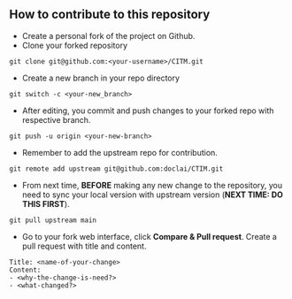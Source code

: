 ## How to contribute to this repository

- Create a personal fork of the project on Github.
- Clone your forked repository

```
git clone git@github.com:<your-username>/CITM.git
```
- Create a new branch in your repo directory
```
git switch -c <your-new_branch>
```

- After editing, you commit and push changes to your forked repo with respective branch.

```
git push -u origin <your-new-branch>
```

- Remember to add the upstream repo for contribution.

```
git remote add upstream git@github.com:doclai/CTIM.git
```

- From next time, **BEFORE** making any new change to the repository, you need to sync your local version with upstream version (**NEXT TIME: DO THIS FIRST**).

```
git pull upstream main
```

- Go to your fork web interface, click __Compare & Pull request__. Create a pull request with title and content.

```
Title: <name-of-your-change>
Content:
- <why-the-change-is-need?>
- <what-changed?>
```
